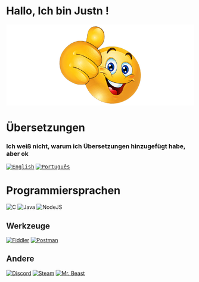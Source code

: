 # Hallo, Ich bin **Justn** !
![alt-text](./assets/wow.png "It's me Mario!")
# Übersetzungen
### Ich weiß nicht, warum ich Übersetzungen hinzugefügt habe, aber ok

<kbd>[<img title="English" alt="English" src="https://gcore.jsdelivr.net/gh/hampusborgos/country-flags@main/svg/de.svg" width="22">](https://github.com/Random-user-doing-random-stuff/Random-user-doing-random-stuff/blob/main/README.md)</kbd>
<kbd>[<img title="Português" alt="Português" src="https://gcore.jsdelivr.net/gh/hampusborgos/country-flags@main/svg/pt.svg" width="22">](https://github.com/Random-user-doing-random-stuff/Random-user-doing-random-stuff/blob/main/translations/README_PT.md)</kbd>

# Programmiersprachen
![C](https://img.shields.io/badge/c-%2300599C.svg?style=for-the-badge&logo=c&logoColor=white) 
![Java](https://img.shields.io/badge/java-%23ED8B00.svg?style=for-the-badge&logo=openjdk&logoColor=white)
![NodeJS](https://img.shields.io/badge/node.js-6DA55F?style=for-the-badge&logo=node.js&logoColor=white)

## Werkzeuge
[![Fiddler](https://img.shields.io/badge/Fiddler-66e710?style=for-the-badge&logo=progress&logoColor=white)](https://www.telerik.com/fiddler/fiddler-everywhere)
[![Postman](https://img.shields.io/badge/postman-ff6c37?style=for-the-badge&logo=postman&logoColor=white)](https://www.postman.com)

## Andere

[![Discord](https://img.shields.io/badge/Discord-7289da.svg?style=for-the-badge&logo=discord&logoColor=white)](https://discord.gg/wwbtSVbc)
[![Steam](https://img.shields.io/badge/steam-1b2838.svg?style=for-the-badge&logo=steam&logoColor=white)](https://steamcommunity.com/profiles/76561199138903684)
[![Mr. Beast](https://img.shields.io/badge/Mr.%20Beast-FF0000.svg?style=for-the-badge&logo=youtube&logoColor=white)](https://www.youtube.com/channel/UCX6OQ3DkcsbYNE6H8uQQuVA)